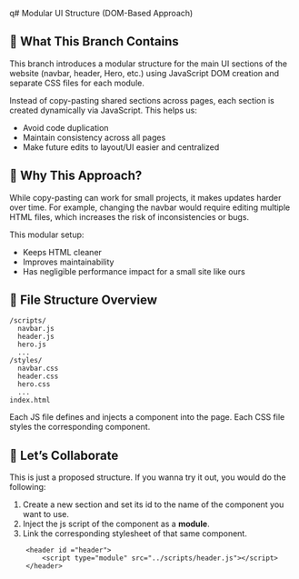 q# Modular UI Structure (DOM-Based Approach)

## 🧹 What This Branch Contains

This branch introduces a modular structure for the main UI sections of the website (navbar, header, Hero, etc.) using JavaScript DOM creation and separate CSS files for each module.

Instead of copy-pasting shared sections across pages, each section is created dynamically via JavaScript. This helps us:

- Avoid code duplication
- Maintain consistency across all pages
- Make future edits to layout/UI easier and centralized

## 🧠 Why This Approach?

While copy-pasting can work for small projects, it makes updates harder over time. For example, changing the navbar would require editing multiple HTML files, which increases the risk of inconsistencies or bugs.

This modular setup:

- Keeps HTML cleaner
- Improves maintainability
- Has negligible performance impact for a small site like ours

## 📁 File Structure Overview

```
/scripts/
  navbar.js
  header.js
  hero.js
  ...
/styles/
  navbar.css
  header.css
  hero.css
  ...
index.html
```

Each JS file defines and injects a component into the page. Each CSS file styles the corresponding component.

## 🤝 Let’s Collaborate

This is just a proposed structure. 
If you wanna try it out, you would do the following:
1. Create a new section and set its id to the name of the component you want to use.
2. Inject the js script of the component as a **module**.
3. Link the corresponding stylesheet of that same component.
```
    <header id ="header">
        <script type="module" src="../scripts/header.js"></script>
    </header>
```
